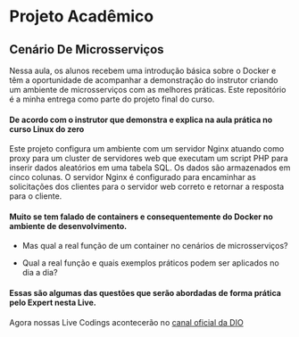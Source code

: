 # Projeto Acadêmico 

## Cenário De Microsserviços 
Nessa aula, os alunos recebem uma introdução básica sobre o Docker e têm a oportunidade de acompanhar a demonstração do instrutor criando um ambiente de microsserviços com as melhores práticas. Este repositório é a minha entrega como parte do projeto final do curso.

#### De acordo com o instrutor que demonstra e explica na aula prática no curso Linux do zero 
Este projeto configura um ambiente com um servidor Nginx atuando como proxy para um cluster de servidores web que executam um script PHP para inserir dados aleatórios em uma tabela SQL. Os dados são armazenados em cinco colunas. O servidor Nginx é configurado para encaminhar as solicitações dos clientes para o servidor web correto e retornar a resposta para o cliente.

#### Muito se tem falado de containers e consequentemente do Docker no ambiente de desenvolvimento. 
- Mas qual a real função de um container no cenários de microsserviços? 

- Qual a real função e quais exemplos práticos podem ser aplicados no dia a dia? 

#### Essas são algumas das questões que serão abordadas de forma prática pelo Expert nesta Live. 

Agora nossas Live Codings acontecerão no [canal oficial da DIO](https://www.youtube.com/@diomakethechange)


